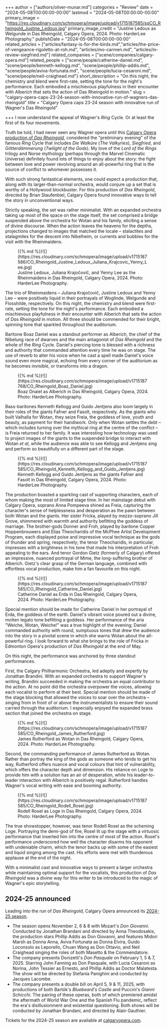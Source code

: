 +++
author = ["authors/oliver-munar.md"]
categories = "Review"
date = "2024-05-08T00:00:00-00:00"
lastmod = "2024-05-08T00:00:00-00:00"
primary_image = "https://res.cloudinary.com/schmopera/image/upload/v1715187585/sqCO_Rheingold_Justine_Ledoux.jpg"
primary_image_credit = "Justine Ledoux as Welgunde in Das Rheingold, Calgary Opera, 2024. Photo: HarderLee Photography."
publishDate = "2024-05-08T00:00:00-00:00"
related_articles = ["articles/fantasy-is-for-the-birds.md","articles/the-price-of-vengeance-rigoletto-at-roh.md", "articles/mo-carmen.md", "articles/in-review-siegfried.md"]
related_companies = ["scene/companies/calgary-opera.md"]
related_people = ["scene/people/catherine-daniel.md", "scene/people/kenneth-kellogg.md", "scene/people/phillip-addis.md", "scene/people/aviva-fortunata.md", "scene/people/lucia-cesaroni.md", "scene/people/neil-craighead.md"}
short_description = "On this night, the chemistry and blend were first-rate, setting the tone for the night's performance. Each embodied a mischievous playfulness in their encounter with Alberich that sets the action of Das Rheingold in motion."
slug = "calgary-opera-caps-23-24-season-with-innovative-run-of-wagners-das-rheingold"
title = "Calgary Opera caps 23-24 season with innovative run of Wagner's Das Rheingold"

+++
I now understand the appeal of Wagner's _Ring_ Cycle. Or at least the first of its four movements.

Truth be told, I had never seen any Wagner opera until this [Calgary Opera production of _Das Rheingold_](https://www.calgaryopera.com/23-24/rheingold), considered the "preliminary evening" of the famous _Ring_ Cycle that includes _Die Walküre_ (_The Valkyries_), _Siegfried_, and _Götterdämmerung_ (_Twilight of the Gods_). My love of the _Lord of the Rings_ trilogy and Norse mythology (perhaps through the Marvel Cinematic Universe) definitely found lots of things to enjoy about the story: the fight between love and power revolving around an all-powerful ring that is the source of conflict to whomever possesses it.

With such strong fantastical elements, one could expect a production that, along with its larger-than-normal orchestra, would conjure up a set that is worthy of a Hollywood blockbuster. For this production of _Das Rheingold_, directed by Brian Staufenbiel, Calgary Opera found innovative ways to tell the story in unconventional ways.

Strictly speaking, the set was rather minimalist. With an expanded orchestra taking up most of the space on the stage itself, the set comprised a bridge suspended above the orchestra for Wotan and his family, eliciting a sense of divine discourse. When the action leaves the heavens for the depths, projections changed to images that matched the locale – stalactites and stalagmites for the descent into Nibelheim, or currents and bubbles for the visit with the Rheinmaidens.

<figure data-type="image">{{% md %}}![](https://res.cloudinary.com/schmopera/image/upload/v1715187586/CO_Rheingold_Justine_Ledoux_Juliana_Krajcovic_Yenny_Lee.jpg)
<figcaption>Justine Ledoux, Juliana Krajoĉoviĉ, and Yenny Lee as the Rheinmaidens in Das Rheingold, Calgary Opera, 2024. Photo: HarderLee Photography.</figcaption>
</figure>

The trio of Rheinmaidens – Juliana Krajočovič, Justine Ledoux and Yenny Lee – were positively liquid in their portrayals of Woglinde, Welgunde and Flosshilde, respectively. On this night, the chemistry and blend were first-rate, setting the tone for the night's performance. Each embodied a mischievous playfulness in their encounter with Alberich that sets the action of _Das Rheingold_ in motion. All three should be commended for their bright, spinning tone that sparkled throughout the auditorium.

Baritone Boaz Daniel was a standout performer as Alberich, the chief of the Nibelung race of dwarves and the main antagonist of _Das Rheingold_ and the whole of the _Ring_ Cycle. Daniel's piercing tone is blessed with a richness and authority that commanded attention every time he was on stage. The use of reverb to alter his voice when he cast a spell made Daniel's voice sound even more magical, echoing from every corner of the auditorium as he becomes invisible, or transforms into a dragon.

<figure data-type="image">{{% md %}}![](https://res.cloudinary.com/schmopera/image/upload/v1715187768/CO_Rheingold_Boaz_Daniel.jpg)
<figcaption>Boaz Dnaiel as Alberich in Das Rheingold, Calgary Opera, 2024. Photo: HarderLee Photography.</figcaption>
</figure>

Bass-baritones Kenneth Kellogg and Guido Jentjens also loom largely in their roles of the giants Fafner and Fasolt, respectively. As the giants who built Valhalla for Wotan, they seize Freia, the goddess of love, youth and beauty, as payment for their handiwork. Only when Wotan settles the debt – which includes turning over the mythical ring at the centre of the conflict – is Freia returned to her family. It was interesting how technology was used to project images of the giants to the suspended bridge to interact with Wotan _et al_, while the audience was able to see Kellogg and Jentjens sing and perform so beautifully on a different part of the stage.

<figure data-type="image">{{% md %}}![](https://res.cloudinary.com/schmopera/image/upload/v1715187585/CO_Rheingold_Kenneth_Kellogg_and_Guido_Jentjens.jpg)
<figcaption>Kenneth Kellogg and Guido Jentjens as the giants Fafner and Fasolt in Das Rheingold, Calgary Opera, 2024. Photo: HarderLee Photography.</figcaption>
</figure>

The production boasted a sparkling cast of supporting characters, each of whom making the most of limited stage time. In her mainstage debut with Calgary Opera, soprano Anna Pompeeva shined as Freia, capturing the character's sense of helplessness and desperation as the pawn between both Wotan and the giants. Her sister Fricka, played by mezzo-soprano Jill Grove, shimmered with warmth and authority befitting the goddess of marriage. The brother-gods Donner and Froh, played by baritone Copper Hoppenbrouwers and Elias Theocharidis of the McPhee Artist Development Program, each displayed poise and impressive vocal technique as the gods of thunder and spring, respectively; the tenor Theocharidis, in particular, impresses with a brightness in his tone that made his interpretation of Froh appealing to the ears. And tenor Gordon Gietz (formerly of Calgary) offered an impressive, nuanced portrayal of Mime, the long-suffering brother of Alberich. Gietz's clear grasp of the German language, combined with effortless vocal production, make him a fan favourite on this night.

<figure data-type="image">{{% md %}}![](https://res.cloudinary.com/schmopera/image/upload/v1715187585/CO_Rheingold_Catherine_Daniel.jpg)
<figcaption>Catherine Daniel as Erda in Das Rheingold, Calgary Opera, 2024. Photo: HarderLee Photography.</figcaption>
</figure>

Special mention should be made for Catherine Daniel in her portrayal of Erda, the goddess of the earth. Daniel's vibrant voice poured out a divine, molten legato tone befitting a goddess. Her performance of the aria "Weiche, Wotan, Weiche!" was a true highlight of the evening; Daniel commanded authority with round, sumptuous tones that drew the audience into the story in a pivotal scene in which she warns Wotan about the all-powerful ring. I look forward to what she brings to the role of Fricka in Edmonton Opera's production of _Das Rheingold_ at the end of May.

On this night, the performance was anchored by three standout performances.

First, the Calgary Philharmonic Orchestra, led adeptly and expertly by Jonathan Brandini. With an expanded orchestra to support Wagner's writing, Brandini succeeded in making the orchestra an equal contributor to the action. At no point did the orchestra overpower the voices, allowing each vocalist to perform at their best. Special mention should be made of the stage blocking that allowed the voices to soar over the orchestra – singing from in front of or above the instrumentalists to ensure their sound carried through the auditorium. I especially enjoyed the expanded brass section that joined the orchestra on stage.

<figure data-type="image">{{% md %}}![](https://res.cloudinary.com/schmopera/image/upload/v1715187585/CO_Rheingold_James_Rutherford.jpg)
<figcaption>James Rutherford as Wotan in Das Rheingold, Calgary Opera, 2024. Photo: HarderLee Photography.</figcaption>
</figure>

Second, the commanding performance of James Rutherford as Wotan. Rather than portray the king of the gods as someone who tends to get his way, Rutherford offers nuance and vocal colours that hint of vulnerability, which offers the character depth and dimension. His reliance on Loge to provide him with a solution has an air of desperation, while his leader-to-leader interaction with Alberich is positively regal. Rutherford handles Wagner's vocal writing with ease and booming authority.

<figure data-type="image">{{% md %}}![](https://res.cloudinary.com/schmopera/image/upload/v1715187585/CO_Rheingold_Rodell_Rosel.jpg)
<figcaption>Rodell Rosel as Loge in Das Rheingold, Calgary Opera, 2024. Photo: HarderLee Photography.</figcaption>
</figure>

The true showstopper, however, was tenor Rodell Rosel as the scheming Loge. Portraying the demi-god of fire, Rosel lit up the stage with a virtuosic performance that inserted him into the centre of most of the action. Rosel's performance underscored how well the character disarms his opponent with undeniable charm, which the tenor backs up with some of the easiest and liquid singing among the cast. His efforts were met with thunderous applause at the end of the night.

With a minimalist cast and innovative ways to present a larger orchestra while maintaining optimal support for the vocalists, this production of _Das Rheingold_ was a divine way for this writer to be introduced to the magic of Wagner's epic storytelling.

## 2024-25 announced

Leading into the run of _Das Rheingold_, Calgary Opera announced its [2024-25 season](https://www.calgaryopera.com/2024-25).

- The season opens November 2, 6 & 8 with Mozart's _Don Giovanni_. Conducted by Jonathan Brandani and directed by Anna Theodosakis, the production stars Phillip Addis as Don Giovanni, and features Midori Marsh as Donna Anna, Aviva Fortunata as Donna Elvira, Guido Loconsolo as Leporello, Chuan Wang as Don Ottavio, and Neil Craighead singing the roles of both Masetto & the Commendatore.
- The company presents Donizetti's _Don Pasquale_ on February 1, 5 & 7, 2025. Starring John Fanning as Don Pasquale, with Lucia Cesaroni as Norina, John Tessier as Ernesto, and Phillip Addis as Doctor Malatesta. The show will be directed by Stefania Panighini and conducted by Jacques Lacombe.
- The company presents a double bill on April 5, 9 & 11, 2025, with productions of both Bartók's _Bluebeard's Castle_ and Puccini's _Gianni Schicchi_. The pairing of these operas, both of which premiered amidst the aftermath of World War One and the Spanish Flu pandemic, reflect the era's disillusionment and existential questioning. Both shows will be conducted by Jonathan Brandani, and directed by Alain Gauthier.

Tickets for the 2024-25 season are available at [calgaryopera.com](https://www.calgaryopera.com/2024-25).
